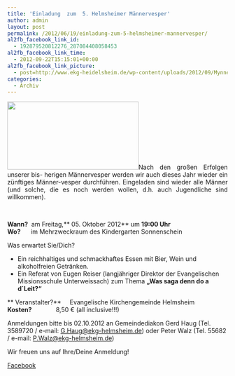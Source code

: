 ```yaml
---
title: 'Einladung  zum  5. Helmsheimer Männervesper'
author: admin
layout: post
permalink: /2012/06/19/einladung-zum-5-helmsheimer-mannervesper/
al2fb_facebook_link_id:
  - 192879520812276_287084408058453
al2fb_facebook_link_time:
  - 2012-09-22T15:15:01+00:00
al2fb_facebook_link_picture:
  - post=http://www.ekg-heidelsheim.de/wp-content/uploads/2012/09/Mynnervesper_20-000-300x155.png
categories:
  - Archiv
---
```

<p style="text-align: justify;">
  <a href="http://www.ekg-heidelsheim.de/wp-content/uploads/2012/09/Mynnervesper_20-000.png"><img class="alignleft size-medium wp-image-908" title="Mannervesper_20-000" src="http://www.ekg-heidelsheim.de/wp-content/uploads/2012/09/Mynnervesper_20-000-300x155.png" alt="" width="300" height="155" /></a>Nach den großen Erfolgen unserer bis- herigen Männervesper werden wir auch dieses Jahr wieder ein zünftiges Männer-vesper durchführen. Eingeladen sind wieder alle Männer (und solche, die es noch werden wollen, d.h. auch Jugendliche sind willkommen).
</p>

&nbsp;

**Wann?**  am Freitag,** 05. Oktober 2012** um **19:00 Uhr**  
**Wo?**      im Mehrzweckraum des Kindergarten Sonnenschein

Was erwartet Sie/Dich?

*   Ein reichhaltiges und schmackhaftes Essen mit Bier, Wein und alkoholfreien Getränken.
*   Ein Referat von Eugen Reiser (langjähriger Direktor der Evangelischen Missionsschule Unterweissach) zum Thema **„Was saga denn do a d\`Leit?“**

** Veranstalter?**     Evangelische Kirchengemeinde Helmsheim  
**Kosten?**              8,50 € (all inclusive!!!)

Anmeldungen bitte bis 02.10.2012 an Gemeindediakon Gerd Haug (Tel. 3589720 / e-mail: <span style="color: #0000ff;">G.Haug@ekg-helmsheim.de</span>) oder Peter Walz (Tel. 55682 / e-mail: <span style="color: #0000ff;">P.Walz@ekg-helmsheim.de</span>)

Wir freuen uns auf Ihre/Deine Anmeldung!

<div class="al2fb_anchor">
  <a href="http://www.facebook.com/permalink.php?story_fbid=287084408058453&id=192879520812276" target="_blank">Facebook</div></a>